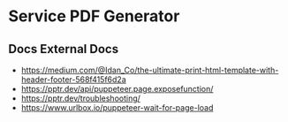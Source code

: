 # Service PDF Generator



## Docs External Docs

- https://medium.com/@Idan_Co/the-ultimate-print-html-template-with-header-footer-568f415f6d2a
- https://pptr.dev/api/puppeteer.page.exposefunction/
- https://pptr.dev/troubleshooting/
- https://www.urlbox.io/puppeteer-wait-for-page-load